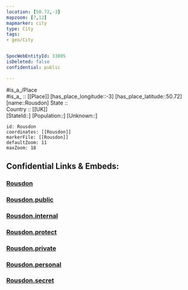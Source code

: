 ```yaml
---
location: [50.72,-3] 
mapzoom: [7,12] 
mapmarker: city 
type: City
tags:
- geo/City


SpocWebEntityId: 33805
isDeleted: false
confidential: public

---
```

#is_a_/Place  
#is_a_ :: [[Place]] 
[has_place_longitude::-3] 
[has_place_latitude::50.72] 
[name::Rousdon] 
State ::  
Country :: [[UK]]  
[StateId::] 
[Population::] 
[Unknown::] 


```leaflet
id: Rousdon
coordinates: [[Rousdon]] 
markerFile: [[Rousdon]] 
defaultZoom: 11 
maxZoom: 18
```


## Confidential Links & Embeds: 

### [Rousdon](/_Standards/Earth/Continent/Europe/Europe~North/UK/England/Regions~England/South_West_England/Devon,County/cities~Devon/Devon~East/cities~EastDevon/Rousdon.md) 

### [Rousdon.public](/_public/Earth/Continent/Europe/Europe~North/UK/England/Regions~England/South_West_England/Devon,County/cities~Devon/Devon~East/cities~EastDevon/Rousdon.public.md) 

### [Rousdon.internal](/_internal/Earth/Continent/Europe/Europe~North/UK/England/Regions~England/South_West_England/Devon,County/cities~Devon/Devon~East/cities~EastDevon/Rousdon.internal.md) 

### [Rousdon.protect](/_protect/Earth/Continent/Europe/Europe~North/UK/England/Regions~England/South_West_England/Devon,County/cities~Devon/Devon~East/cities~EastDevon/Rousdon.protect.md) 

### [Rousdon.private](/_private/Earth/Continent/Europe/Europe~North/UK/England/Regions~England/South_West_England/Devon,County/cities~Devon/Devon~East/cities~EastDevon/Rousdon.private.md) 

### [Rousdon.personal](/_personal/Earth/Continent/Europe/Europe~North/UK/England/Regions~England/South_West_England/Devon,County/cities~Devon/Devon~East/cities~EastDevon/Rousdon.personal.md) 

### [Rousdon.secret](/_secret/Earth/Continent/Europe/Europe~North/UK/England/Regions~England/South_West_England/Devon,County/cities~Devon/Devon~East/cities~EastDevon/Rousdon.secret.md)

